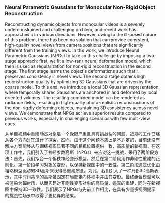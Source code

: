 ### Neural Parametric Gaussians for Monocular Non-Rigid Object Reconstruction

Reconstructing dynamic objects from monocular videos is a severely underconstrained and challenging problem, and recent work has approached it in various directions. However, owing to the ill-posed nature of this problem, there has been no solution that can provide consistent, high-quality novel views from camera positions that are significantly different from the training views. In this work, we introduce Neural Parametric Gaussians (NPGs) to take on this challenge by imposing a two-stage approach: first, we fit a low-rank neural deformation model, which then is used as regularization for non-rigid reconstruction in the second stage. The first stage learns the object's deformations such that it preserves consistency in novel views. The second stage obtains high reconstruction quality by optimizing 3D Gaussians that are driven by the coarse model. To this end, we introduce a local 3D Gaussian representation, where temporally shared Gaussians are anchored in and deformed by local oriented volumes. The resulting combined model can be rendered as radiance fields, resulting in high-quality photo-realistic reconstructions of the non-rigidly deforming objects, maintaining 3D consistency across novel views. We demonstrate that NPGs achieve superior results compared to previous works, especially in challenging scenarios with few multi-view cues.

从单目视频中重建动态对象是一个受限严重且具有挑战性的问题，近期的工作已经从各个方向对其进行了探索。然而，由于这个问题本质上是不适定的，目前还没有解决方案能够从与训练视图显著不同的相机位置提供一致、高质量的新视图。在这项工作中，我们引入了神经参数高斯（NPGs）来应对这一挑战，采用了两阶段方法：首先，我们拟合一个低秩神经变形模型，然后在第二阶段用作非刚性重建的正则化。第一阶段学习对象的变形，以保持新视图中的一致性。第二阶段通过优化由粗略模型驱动的3D高斯来获得高重建质量。为此，我们引入了一种局部3D高斯表示，其中时间共享的高斯被固定在局部定向体积中并由其变形。最终组合模型可以被渲染为辐射场，从而实现对非刚性变形对象的高质量、逼真的重建，同时在新视图中保持3D一致性。我们展示了NPGs与先前工作相比，在具有少量多视图提示的挑战性场景中取得了更优异的结果。
